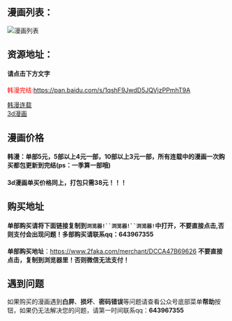 ## 漫画列表：
![漫画列表](https://upload-images.jianshu.io/upload_images/11373205-89ab618162c3e8b5.png)

## 资源地址：
#### 请点击下方文字
<font color=red>韩漫完结:https://pan.baidu.com/s/1qshF9JwdD5JQVjzPPmhT9A</font>  

[韩漫连载](https://pan.baidu.com/s/1WQCJcL66Jf_2RvjXUYOarQ)</br>
[3d漫画](https://pan.baidu.com/s/1mj7EuAs)<br>

## 漫画价格
#### 韩漫：单部5元，5部以上4元一部，10部以上3元一部，所有连载中的漫画一次购买都包更新到完结(ps：一季算一部哦)
#### 3d漫画单买价格同上，打包只需38元！！！

## 购买地址
#### 单部购买请将下面链接复制到`浏览器!``浏览器!``浏览器!`中打开，不要直接点击,否则支付会出现问题！多部购买请联系qq：643967355
**单部购买地址**：https://www.2faka.com/merchant/DCCA47B69626 **不要直接点击，复制到浏览器里！否则微信无法支付！**


## 遇到问题
如果购买的漫画遇到**白屏**、**损坏**、**密码错误**等问题请查看公众号底部菜单**帮助**按钮，如果仍无法解决您的问题，请第一时间联系qq：**643967355**
